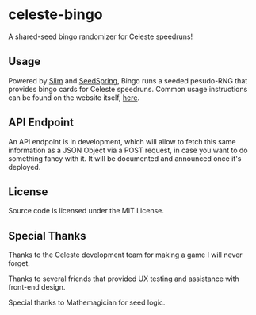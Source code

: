 # celeste-bingo
A shared-seed bingo randomizer for Celeste speedruns!

## Usage

Powered by [Slim](https://www.slimframework.com/) and [SeedSpring](https://github.com/paragonie/seedspring), Bingo runs a seeded pesudo-RNG that provides bingo cards for Celeste speedruns. Common usage instructions can be found on the website itself, [here](https://oneninefour.cl/celeste/public/).

## API Endpoint

An API endpoint is in development, which will allow to fetch this same information as a JSON Object via a POST request, in case you want to do something fancy with it. It will be documented and announced once it's deployed.

## License

Source code is licensed under the MIT License.

## Special Thanks

Thanks to the Celeste development team for making a game I will never forget.

Thanks to several friends that provided UX testing and assistance with front-end design.

Special thanks to Mathemagician for seed logic.
